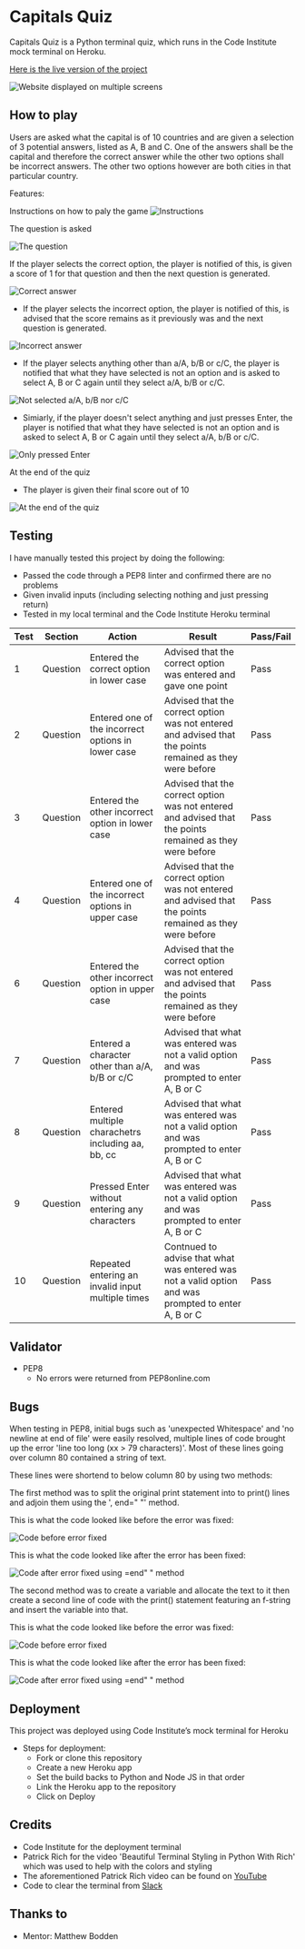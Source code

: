 # Capitals Quiz 
Capitals Quiz is a Python terminal quiz, which runs in the Code Institute mock terminal on Heroku. 

[Here is the live version of the project](https://johns-capitals-quiz-91df1cc5b9af.herokuapp.com/)

![Website displayed on multiple screens](assets/imagesforreadme/screenshots.PNG)

## How to play 
Users are asked what the capital is of 10 countries and are given a selection of 3 potential answers, listed as A, B and C. One of the answers shall be the capital and therefore the correct answer while the other two options shall be incorrect answers. The other two options however are both cities in that particular country. 

Features: 

Instructions on how to paly the game 
![Instructions](assets/imagesforreadme/instructions.PNG)

The question is asked 

![The question](assets/imagesforreadme/question.PNG)

If the player selects the correct option, the player is notified of this, is given a score of 1 for that question and then the next question is generated. 

![Correct answer](assets/imagesforreadme/correctanswer.PNG)

-   If the player selects the incorrect option, the player is notified of this, is advised that the score remains as it previously was and the next question is generated. 

![Incorrect answer](assets/imagesforreadme/incorrectanswer.PNG)

-   If the player selects anything other than a/A, b/B or c/C, the player is notified that what they have selected is not an option and is asked to select A, B or C again until they select a/A, b/B or c/C. 

![Not selected a/A, b/B nor c/C](assets/imagesforreadme/notanoption.PNG)

-   Simiarly, if the player doesn't select anything and just presses Enter, the player is notified that what they have selected is not an option and is asked to select A, B or C again until they select a/A, b/B or c/C. 

![Only pressed Enter](assets/imagesforreadme/alsonotanoption.PNG)

At the end of the quiz
-   The player is given their final score out of 10

![At the end of the quiz](assets/imagesforreadme/endofquiz.PNG)

## Testing 
I have manually tested this project by doing the following: 
-   Passed the code through a PEP8 linter and confirmed there are no problems
-   Given invalid inputs (including selecting nothing and just pressing return) 
-   Tested in my local terminal and the Code Institute Heroku terminal 

| Test  | Section  | Action  | Result  | Pass/Fail  |
|---|---|---|---|---|
| 1  |  Question | Entered the correct option in lower case  | Advised that the correct option was entered and gave one point  | Pass  |
| 2  |  Question | Entered one of the incorrect options in lower case | Advised that the correct option was not entered and advised that the points remained as they were before  | Pass  |
| 3  |  Question | Entered the other incorrect option in lower case | Advised that the correct option was not entered and advised that the points remained as they were before  |  Pass |
| 4  |  Question | Entered one of the incorrect options in upper case | Advised that the correct option was not entered and advised that the points remained as they were before  | Pass  |
| 6  |  Question | Entered the other incorrect option in upper case | Advised that the correct option was not entered and advised that the points remained as they were before  |  Pass |
|  7 |  Question  | Entered a character other than a/A, b/B or c/C   | Advised that what was entered was not a valid option and was prompted to enter A, B or C  |  Pass |
| 8  |  Question  | Entered multiple charachetrs including aa, bb, cc  | Advised that what was entered was not a valid option and was prompted to enter A, B or C  | Pass  |
| 9  |  Question  | Pressed Enter without entering any characters  | Advised that what was entered was not a valid option and was prompted to enter A, B or C  | Pass  |
|  10 | Question   | Repeated entering an invalid input multiple times  | Contnued to advise that what was entered was not a valid option and was prompted to enter A, B or C   |  Pass |

## Validator 
-   PEP8 
    -   No errors were returned from PEP8online.com

## Bugs 
When testing in PEP8, initial bugs such as 'unexpected Whitespace' and 'no newline at end of file' were easily resolved, multiple lines of code brought up the error 'line too long (xx > 79 characters)'.
Most of these lines going over column 80 contained a string of text.

These lines were shortend to below column 80 by using two methods:

The first method was to split the original print statement into to print() lines and adjoin them using the ', end=" "' method. 

This is what the code looked like before the error was fixed:

![Code before error fixed](assets/imagesforreadme/before1.PNG)

This is what the code looked like after the error has been fixed:

![Code after error fixed using =end" " method](assets/imagesforreadme/after1.PNG)


The second method was to create a variable and allocate the text to it then create a second line of code with the print() statement featuring an f-string and insert the variable into that.

This is what the code looked like before the error was fixed:

![Code before error fixed](assets/imagesforreadme/before2.PNG)

This is what the code looked like after the error has been fixed:

![Code after error fixed using =end" " method](assets/imagesforreadme/after2.PNG)



## Deployment 
This project was deployed using Code Institute’s mock terminal for Heroku
-   Steps for deployment: 
    -   Fork or clone this repository 
    -   Create a new Heroku app
	-   Set the build backs to Python and Node JS in that order
    -	Link the Heroku app to the repository
    -   Click on Deploy

## Credits 
-   Code Institute for the deployment terminal 
-   Patrick Rich for the video 'Beautiful Terminal Styling in Python With Rich' which was used to help with the colors and styling
-   The aforementioned Patrick Rich video can be found on [YouTube](https://www.youtube.com/watch?v=4zbehnz-8QU)
-   Code to clear the terminal from [Slack](https://stackoverflow.com/questions/2084508/clear-the-terminal-in-python)

## Thanks to
-   Mentor: Matthew Bodden 
